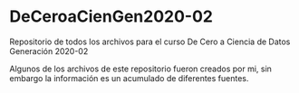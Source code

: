 # DeCeroaCienGen2020-02
Repositorio de todos los archivos para el curso De Cero a Ciencia de Datos Generación 2020-02

Algunos de los archivos de este repositorio fueron creados por mi, sin embargo la información es un acumulado de diferentes fuentes.
